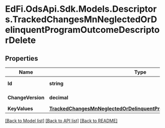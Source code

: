 # EdFi.OdsApi.Sdk.Models.Descriptors.TrackedChangesMnNeglectedOrDelinquentProgramOutcomeDescriptorDelete

## Properties

Name | Type | Description | Notes
------------ | ------------- | ------------- | -------------
**Id** | **string** | Resource identifier | [optional] 
**ChangeVersion** | **decimal** | Change version | [optional] 
**KeyValues** | [**TrackedChangesMnNeglectedOrDelinquentProgramOutcomeDescriptorKey**](TrackedChangesMnNeglectedOrDelinquentProgramOutcomeDescriptorKey.md) |  | [optional] 

[[Back to Model list]](../README.md#documentation-for-models) [[Back to API list]](../README.md#documentation-for-api-endpoints) [[Back to README]](../README.md)

